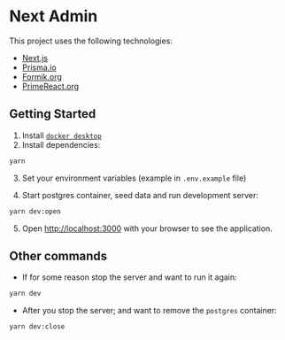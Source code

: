 # Next Admin

This project uses the following technologies:

- [Next.js](https://nextjs.org/docs)
- [Prisma.io](https://www.prisma.io/docs)
- [Formik.org](https://formik.org/)
- [PrimeReact.org](https://primereact.org/)

## Getting Started

1. Install [`docker desktop`](https://docs.docker.com/desktop/install/mac-install/)
2. Install dependencies:

```bash
yarn
```

3. Set your environment variables (example in `.env.example` file)

4. Start postgres container, seed data and run development server:

```bash
yarn dev:open
```

5. Open [http://localhost:3000](http://localhost:3000) with your browser to see the application.

## Other commands

- If for some reason stop the server and want to run it again:

```bash
yarn dev
```

- After you stop the server; and want to remove the `postgres` container:

```bash
yarn dev:close
```
